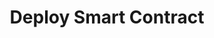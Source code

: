 ---
menu_order: 400
menu_title: Deploy Smart Contract
layout: rsk
title: 'Deploy Smart Contract'
description: ''
tags: quick-start, getting-started, guide, how-to, bitcoin, rsk, blockchain
---